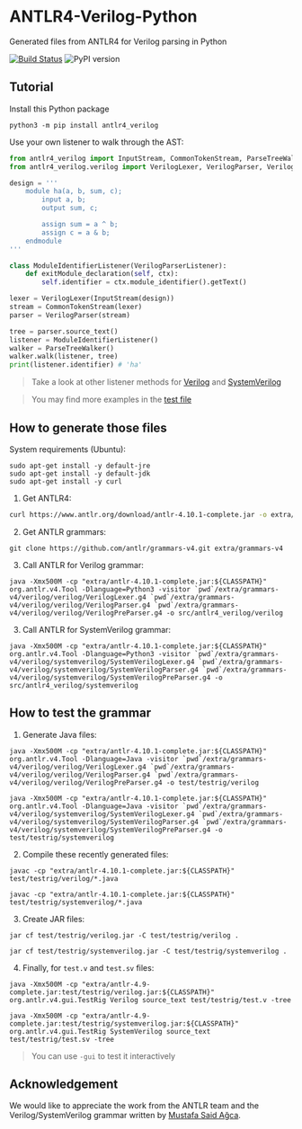 # ANTLR4-Verilog-Python
Generated files from ANTLR4 for Verilog parsing in Python

[![Build Status](https://img.shields.io/circleci/build/github/mtdsousa/antlr4-verilog-python?label=Continuous%20integration)](https://app.circleci.com/pipelines/github/mtdsousa/antlr4-verilog-python)
![PyPI version](https://img.shields.io/pypi/v/antlr4-verilog)

## Tutorial
Install this Python package
```
python3 -m pip install antlr4_verilog
``` 

Use your own listener to walk through the AST:
```python
from antlr4_verilog import InputStream, CommonTokenStream, ParseTreeWalker
from antlr4_verilog.verilog import VerilogLexer, VerilogParser, VerilogParserListener

design = '''
    module ha(a, b, sum, c);
        input a, b;
        output sum, c;

        assign sum = a ^ b;
        assign c = a & b;
    endmodule
'''

class ModuleIdentifierListener(VerilogParserListener):
    def exitModule_declaration(self, ctx):
        self.identifier = ctx.module_identifier().getText()

lexer = VerilogLexer(InputStream(design))
stream = CommonTokenStream(lexer)
parser = VerilogParser(stream)

tree = parser.source_text()
listener = ModuleIdentifierListener()
walker = ParseTreeWalker()
walker.walk(listener, tree)
print(listener.identifier) # 'ha'
```
> Take a look at other listener methods for [Verilog](src/antlr4_verilog/verilog/VerilogParserListener.py) and [SystemVerilog](src/antlr4_verilog/systemverilog/SystemVerilogParserListener.py)

> You may find more examples in the [test file](test/test.py)

## How to generate those files

System requirements (Ubuntu):
```
sudo apt-get install -y default-jre
sudo apt-get install -y default-jdk
sudo apt-get install -y curl
```

1. Get ANTLR4:
```bash
curl https://www.antlr.org/download/antlr-4.10.1-complete.jar -o extra/antlr-4.10.1-complete.jar
```

2. Get ANTLR grammars:
```
git clone https://github.com/antlr/grammars-v4.git extra/grammars-v4
```

3. Call ANTLR for Verilog grammar:
```
java -Xmx500M -cp "extra/antlr-4.10.1-complete.jar:${CLASSPATH}" org.antlr.v4.Tool -Dlanguage=Python3 -visitor `pwd`/extra/grammars-v4/verilog/verilog/VerilogLexer.g4 `pwd`/extra/grammars-v4/verilog/verilog/VerilogParser.g4 `pwd`/extra/grammars-v4/verilog/verilog/VerilogPreParser.g4 -o src/antlr4_verilog/verilog
```

3. Call ANTLR for SystemVerilog grammar:
```
java -Xmx500M -cp "extra/antlr-4.10.1-complete.jar:${CLASSPATH}" org.antlr.v4.Tool -Dlanguage=Python3 -visitor `pwd`/extra/grammars-v4/verilog/systemverilog/SystemVerilogLexer.g4 `pwd`/extra/grammars-v4/verilog/systemverilog/SystemVerilogParser.g4 `pwd`/extra/grammars-v4/verilog/systemverilog/SystemVerilogPreParser.g4 -o src/antlr4_verilog/systemverilog
```

## How to test the grammar

1. Generate Java files:
```
java -Xmx500M -cp "extra/antlr-4.10.1-complete.jar:${CLASSPATH}" org.antlr.v4.Tool -Dlanguage=Java -visitor `pwd`/extra/grammars-v4/verilog/verilog/VerilogLexer.g4 `pwd`/extra/grammars-v4/verilog/verilog/VerilogParser.g4 `pwd`/extra/grammars-v4/verilog/verilog/VerilogPreParser.g4 -o test/testrig/verilog
```
```
java -Xmx500M -cp "extra/antlr-4.10.1-complete.jar:${CLASSPATH}" org.antlr.v4.Tool -Dlanguage=Java -visitor `pwd`/extra/grammars-v4/verilog/systemverilog/SystemVerilogLexer.g4 `pwd`/extra/grammars-v4/verilog/systemverilog/SystemVerilogParser.g4 `pwd`/extra/grammars-v4/verilog/systemverilog/SystemVerilogPreParser.g4 -o test/testrig/systemverilog
```

2. Compile these recently generated files:
```
javac -cp "extra/antlr-4.10.1-complete.jar:${CLASSPATH}" test/testrig/verilog/*.java
```
```
javac -cp "extra/antlr-4.10.1-complete.jar:${CLASSPATH}" test/testrig/systemverilog/*.java
```

3. Create JAR files:
``` 
jar cf test/testrig/verilog.jar -C test/testrig/verilog .
```
``` 
jar cf test/testrig/systemverilog.jar -C test/testrig/systemverilog .
```

4. Finally, for `test.v` and `test.sv` files:
```
java -Xmx500M -cp "extra/antlr-4.9-complete.jar:test/testrig/verilog.jar:${CLASSPATH}" org.antlr.v4.gui.TestRig Verilog source_text test/testrig/test.v -tree
```
```
java -Xmx500M -cp "extra/antlr-4.9-complete.jar:test/testrig/systemverilog.jar:${CLASSPATH}" org.antlr.v4.gui.TestRig SystemVerilog source_text test/testrig/test.sv -tree
```
> You can use `-gui` to test it interactively

## Acknowledgement
We would like to appreciate the work from the ANTLR team and the Verilog/SystemVerilog grammar written by [Mustafa Said Ağca](https://github.com/msagca).
